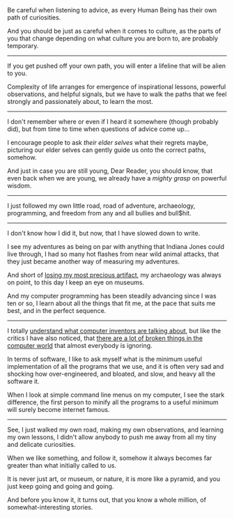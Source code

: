 Be careful when listening to advice,
as every Human Being has their own path of curiosities.

And you should be just as careful when it comes to culture,
as the parts of you that change depending on what culture you are born to, are probably temporary.

---

If you get pushed off your own path,
you will enter a lifeline that will be alien to you.

Complexity of life arranges for emergence of inspirational lessons, powerful observations, and helpful signals,
but we have to walk the paths that we feel strongly and passionately about, to learn the most.

---

I don't remember where or even if I heard it somewhere (though probably did),
but from time to time when questions of advice come up...

I encourage people to ask _their elder selves_ what their regrets maybe,
picturing our elder selves can gently guide us onto the correct paths, somehow.

And just in case you are still young, Dear Reader,
you should know, that even back when we are young, we already have a _mighty grasp_ on powerful wisdom.

---

I just followed my own little road,
road of adventure, archaeology, programming, and freedom from any and all bullies and bull$hit.

---

I don't know how I did it,
but now, that I have slowed down to write.

I see my adventures as being on par with anything that Indiana Jones could live through,
I had so many hot flashes from near wild animal attacks, that they just became another way of measuring my adventures.

And short of [losing my most precious artifact],
my archaeology was always on point, to this day I keep an eye on museums.

And my computer programming has been steadily advancing since I was ten or so,
I learn about all the things that fit me, at the pace that suits me best, and in the perfect sequence.

---

I totally [understand what computer inventors are talking about], but like the critics I have also noticed,
that [there are a lot of broken things in the computer world] that almost everybody is ignoring.

In terms of software, I like to ask myself what is the minimum useful implementation of all the programs that we use,
and it is often very sad and shocking how over-engineered, and bloated, and slow, and heavy all the software it.

When I look at simple command line menus on my computer, I see the stark difference,
the first person to minify all the programs to a useful minimum will surely become internet famous.

---

See, I just walked my own road, making my own observations, and learning my own lessons,
I didn't allow anybody to push me away from all my tiny and delicate curiosities.

When we like something, and follow it,
somehow it always becomes far greater than what initially called to us.

It is never just art, or museum, or nature,
it is more like a pyramid, and you just keep going and going and going.

And before you know it,
it turns out, that you know a whole million, of somewhat-interesting stories.

[pixel games]: https://www.youtube.com/results?search_query=Arcade+Playthroughs
[losing my most precious artifact]: https://catpea.com/read/furkies-purrkies/395/
[understand what computer inventors are talking about]: https://www.youtube.com/results?search_query=Bret+Victor+Programming
[there are a lot of broken things in the computer world]: https://www.hanselman.com/blog/everythings-broken-and-nobodys-upset
